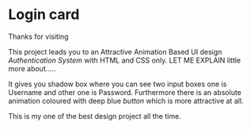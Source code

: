 # Login card
Thanks for visiting

This project leads you to an Attractive Animation Based UI design *Authentication System* with HTML and CSS only.
LET ME EXPLAIN little more about.....

It gives you shadow box where you can see two input boxes
one is Username and other one is Password.
Furthermore there is an absolute animation coloured with deep blue *button* which is more attractive at all.


This is my one of the best design project all the time.
